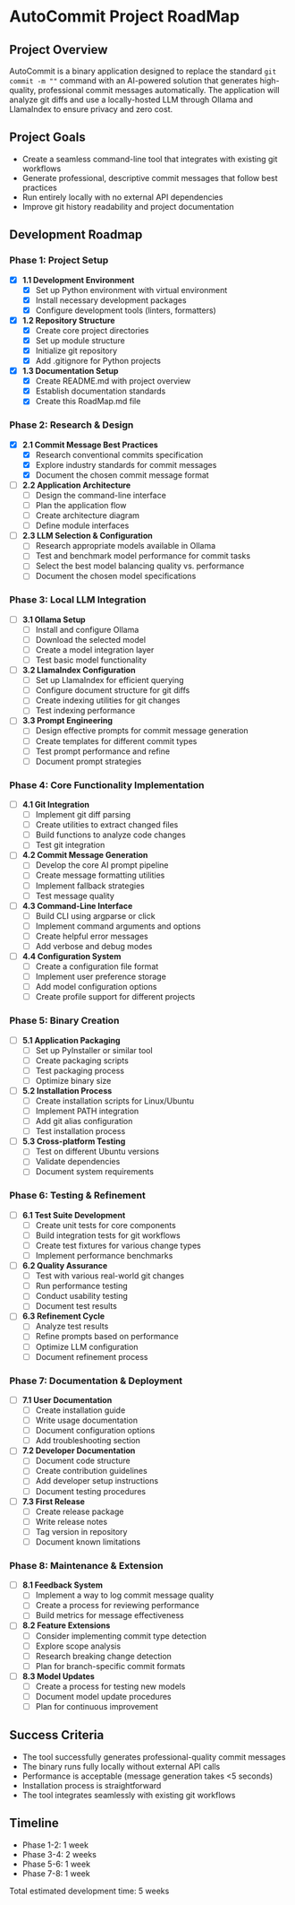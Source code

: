 # AutoCommit Project RoadMap

## Project Overview
AutoCommit is a binary application designed to replace the standard `git commit -m ""` command with an AI-powered solution that generates high-quality, professional commit messages automatically. The application will analyze git diffs and use a locally-hosted LLM through Ollama and LlamaIndex to ensure privacy and zero cost.

## Project Goals
- Create a seamless command-line tool that integrates with existing git workflows
- Generate professional, descriptive commit messages that follow best practices
- Run entirely locally with no external API dependencies
- Improve git history readability and project documentation

## Development Roadmap

### Phase 1: Project Setup
- [x] **1.1 Development Environment**
  - [x] Set up Python environment with virtual environment
  - [x] Install necessary development packages
  - [x] Configure development tools (linters, formatters)
  
- [x] **1.2 Repository Structure**
  - [x] Create core project directories
  - [x] Set up module structure
  - [x] Initialize git repository
  - [x] Add .gitignore for Python projects

- [x] **1.3 Documentation Setup**
  - [x] Create README.md with project overview
  - [x] Establish documentation standards
  - [x] Create this RoadMap.md file

### Phase 2: Research & Design
- [x] **2.1 Commit Message Best Practices**
  - [x] Research conventional commits specification
  - [x] Explore industry standards for commit messages
  - [x] Document the chosen commit message format

- [ ] **2.2 Application Architecture**
  - [ ] Design the command-line interface
  - [ ] Plan the application flow
  - [ ] Create architecture diagram
  - [ ] Define module interfaces

- [ ] **2.3 LLM Selection & Configuration**
  - [ ] Research appropriate models available in Ollama
  - [ ] Test and benchmark model performance for commit tasks
  - [ ] Select the best model balancing quality vs. performance
  - [ ] Document the chosen model specifications

### Phase 3: Local LLM Integration
- [ ] **3.1 Ollama Setup**
  - [ ] Install and configure Ollama
  - [ ] Download the selected model
  - [ ] Create a model integration layer
  - [ ] Test basic model functionality

- [ ] **3.2 LlamaIndex Configuration**
  - [ ] Set up LlamaIndex for efficient querying
  - [ ] Configure document structure for git diffs
  - [ ] Create indexing utilities for git changes
  - [ ] Test indexing performance

- [ ] **3.3 Prompt Engineering**
  - [ ] Design effective prompts for commit message generation
  - [ ] Create templates for different commit types
  - [ ] Test prompt performance and refine
  - [ ] Document prompt strategies

### Phase 4: Core Functionality Implementation
- [ ] **4.1 Git Integration**
  - [ ] Implement git diff parsing
  - [ ] Create utilities to extract changed files
  - [ ] Build functions to analyze code changes
  - [ ] Test git integration

- [ ] **4.2 Commit Message Generation**
  - [ ] Develop the core AI prompt pipeline
  - [ ] Create message formatting utilities
  - [ ] Implement fallback strategies
  - [ ] Test message quality

- [ ] **4.3 Command-Line Interface**
  - [ ] Build CLI using argparse or click
  - [ ] Implement command arguments and options
  - [ ] Create helpful error messages
  - [ ] Add verbose and debug modes

- [ ] **4.4 Configuration System**
  - [ ] Create a configuration file format
  - [ ] Implement user preference storage
  - [ ] Add model configuration options
  - [ ] Create profile support for different projects

### Phase 5: Binary Creation
- [ ] **5.1 Application Packaging**
  - [ ] Set up PyInstaller or similar tool
  - [ ] Create packaging scripts
  - [ ] Test packaging process
  - [ ] Optimize binary size

- [ ] **5.2 Installation Process**
  - [ ] Create installation scripts for Linux/Ubuntu
  - [ ] Implement PATH integration
  - [ ] Add git alias configuration
  - [ ] Test installation process

- [ ] **5.3 Cross-platform Testing**
  - [ ] Test on different Ubuntu versions
  - [ ] Validate dependencies
  - [ ] Document system requirements

### Phase 6: Testing & Refinement
- [ ] **6.1 Test Suite Development**
  - [ ] Create unit tests for core components
  - [ ] Build integration tests for git workflows
  - [ ] Create test fixtures for various change types
  - [ ] Implement performance benchmarks

- [ ] **6.2 Quality Assurance**
  - [ ] Test with various real-world git changes
  - [ ] Run performance testing
  - [ ] Conduct usability testing
  - [ ] Document test results

- [ ] **6.3 Refinement Cycle**
  - [ ] Analyze test results
  - [ ] Refine prompts based on performance
  - [ ] Optimize LLM configuration
  - [ ] Document refinement process

### Phase 7: Documentation & Deployment
- [ ] **7.1 User Documentation**
  - [ ] Create installation guide
  - [ ] Write usage documentation
  - [ ] Document configuration options
  - [ ] Add troubleshooting section

- [ ] **7.2 Developer Documentation**
  - [ ] Document code structure
  - [ ] Create contribution guidelines
  - [ ] Add developer setup instructions
  - [ ] Document testing procedures

- [ ] **7.3 First Release**
  - [ ] Create release package
  - [ ] Write release notes
  - [ ] Tag version in repository
  - [ ] Document known limitations

### Phase 8: Maintenance & Extension
- [ ] **8.1 Feedback System**
  - [ ] Implement a way to log commit message quality
  - [ ] Create a process for reviewing performance
  - [ ] Build metrics for message effectiveness

- [ ] **8.2 Feature Extensions**
  - [ ] Consider implementing commit type detection
  - [ ] Explore scope analysis
  - [ ] Research breaking change detection
  - [ ] Plan for branch-specific commit formats

- [ ] **8.3 Model Updates**
  - [ ] Create a process for testing new models
  - [ ] Document model update procedures
  - [ ] Plan for continuous improvement

## Success Criteria
- The tool successfully generates professional-quality commit messages
- The binary runs fully locally without external API calls
- Performance is acceptable (message generation takes <5 seconds)
- Installation process is straightforward
- The tool integrates seamlessly with existing git workflows

## Timeline
- Phase 1-2: 1 week
- Phase 3-4: 2 weeks
- Phase 5-6: 1 week
- Phase 7-8: 1 week

Total estimated development time: 5 weeks